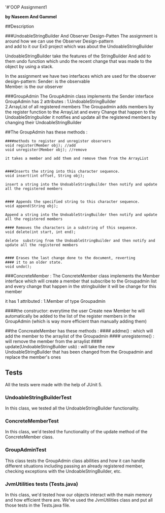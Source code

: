 '#'OOP Assignment1

**by Naseem And Gammel**

##Description 

###UndoableStringBuilder And Observer Design-Patten 
The assignment is around how we can use the Observer Design-pattern  
and add to it our Ex0 project which was about the UndoableStringBuilder

UndoableStringBuilder take the features of the StringBuilder And add to them
 undo function which undo the recent change that was made
to the object by using a stack.

In the assignment we have two interfaces which are used for the observer design-pattern: 
Sender: is the observable  
Member: is the our observer  

###GroupAdmin
The GroupAdmin class implements the Sender interface 
 GroupAdmin has 2 attributes :
1.UndoableStringBuilder  
2.ArrayList of all registered members 
The Groupadmin adds members by the register function to the ArrayList
and every Change that happen to the UndoableStringbuilder it notifies 
and update all the registered members by changing their UndoableStringBuilder

##The GroupAdmin has these methods : 

    ####methods to register and unregister observers
    void register(Member obj); //add
    void unregister(Member obj); //remove
    
    it takes a member and add them and remove them from the ArrayList
    
    
    ####Inserts the string into this character sequence.
    void insert(int offset, String obj);
    
    insert a string into the UndoableStringBuilder then notify and update all the registered members
    
    
    #### Appends the specified string to this character sequence.
    void append(String obj);
    
    Append a string into the UndoableStringBuilder then notify and update all the registered members 

    #### Removes the characters in a substring of this sequence.
    void delete(int start, int end);
    
    delete  substring from the UndoableStringBuilder and then notify and update all the registered members 
    
    
    #### Erases the last change done to the document, reverting
    #### it to an older state.
    void undo();


###ConcreteMember : 
The ConcreteMember class implements the Member interface
which will create a member that subscribe to the Groupadmin list 
and every change that happen in the stringbuilder it will be change for this member

it has 1 attributed : 
1.Member of type Groupadmin

####the constructor: everytime the user Create new Member he will automatically 
be added to the list of the register members in the GroupAdmin (which is way more efficient than manually adding them)

##the ConcreateMember has these methods : 
    #### addme() 
    : which will add the member to the arraylist of the Groupadmin 
    #### unregisterme() 
    : will remove the member from the arraylist 
    #### update(UndoableStringBuilder usb) 
    : will take the new UndoableStringBuilder that has been changed from the Groupadmin
    and replace the member's ones


## Tests
All the tests were made with the help of JUnit 5.

### UndoableStringBuilderTest
In this class, we tested all the UndoableStringBuilder functionality.

### ConcreteMemberTest
In this class, we'd tested the functionality of the update method
of the ConcreteMember class.

### GroupAdminTest
This class tests the GroupAdmin class abilities and how it can handle
different situations including passing an already registered member,
checking exceptions with the UndoableStringBuilder, etc.

### JvmUtilities tests (Tests.java)
In this class, we'd tested how our objects interact with
the main memory and how efficient there are. We've used the JvmUtilities
class and put all those tests in the Tests.java file.
